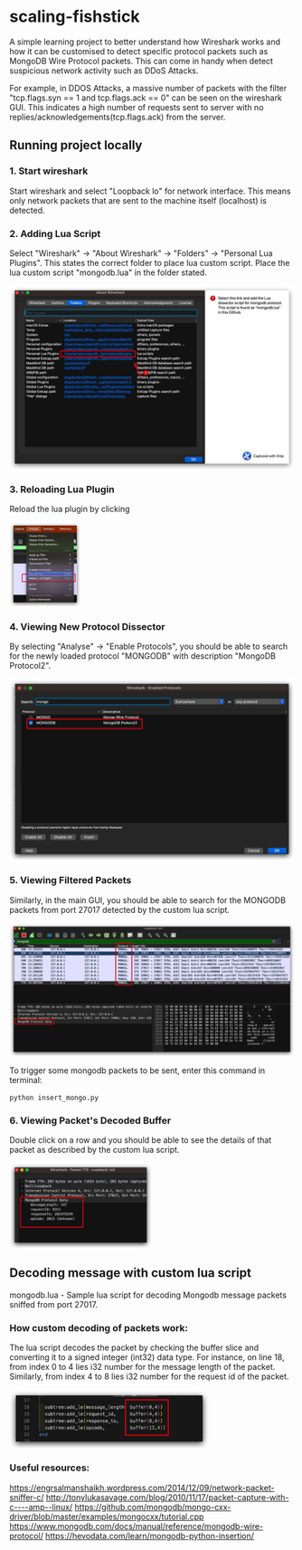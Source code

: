 # scaling-fishstick

A simple learning project to better understand how Wireshark works and how it can be customised to detect specific protocol packets such as MongoDB Wire Protocol packets. This can come in handy when detect suspicious network activity such as DDoS Attacks. 

For example, in DDOS Attacks, a massive number of packets with the filter "tcp.flags.syn == 1 and tcp.flags.ack == 0" can be seen on the wireshark GUI. This indicates a high number of requests sent to server with no replies/acknowledgements(tcp.flags.ack) from the server.

## Running project locally

### 1. Start wireshark
Start wireshark and select "Loopback lo" for network interface. This means only network packets that are sent to the machine itself (localhost) is detected.

### 2. Adding Lua Script
Select "Wireshark" -> "About Wireshark" -> "Folders" -> "Personal Lua Plugins". This states the correct folder to place lua custom script. Place the lua custom script "mongodb.lua" in the folder stated.  

![alt text](https://github.com/cyberbeam524/scaling-fishstick/blob/main/images/lua_scripts_folder.jpg)

### 3. Reloading Lua Plugin
Reload the lua plugin by clicking

<img src="./images/reload_plugin.jpg" style="width:25%">

### 4. Viewing New Protocol Dissector
By selecting "Analyse" -> "Enable Protocols", you should be able to search for the newly loaded protocol "MONGODB" with description "MongoDB Protocol2".

![alt text](https://github.com/cyberbeam524/scaling-fishstick/blob/main/images/enable_protocols.jpg)

### 5. Viewing Filtered Packets
Similarly, in the main GUI, you should be able to search for the MONGODB packets from port 27017 detected by the custom lua script.

![alt text](https://github.com/cyberbeam524/scaling-fishstick/blob/main/images/mongodb_packets.jpg)

To trigger some mongodb packets to be sent, enter this command in terminal:
```
python insert_mongo.py
```

### 6. Viewing Packet's Decoded Buffer
Double click on a row and you should be able to see the details of that packet as described by the custom lua script.

<img src="./images/detailed_packets.jpg" style="width:50%">


## Decoding message with custom lua script

mongodb.lua - Sample lua script for decoding Mongodb message packets sniffed from port 27017.

### How custom decoding of packets work: 

The lua script decodes the packet by checking the buffer slice and converting it to a signed integer (int32) data type. For instance, on line 18, from index 0 to 4 lies i32 number for the message length of the packet. Similarly, from index 4 to 8 lies i32 number for the request id of the packet.

<img src="./images/buffer_reading.jpg" style="width:70%">

### Useful resources:
https://engrsalmanshaikh.wordpress.com/2014/12/09/network-packet-sniffer-c/
http://tonylukasavage.com/blog/2010/11/17/packet-capture-with-c----amp--linux/
https://github.com/mongodb/mongo-cxx-driver/blob/master/examples/mongocxx/tutorial.cpp
https://www.mongodb.com/docs/manual/reference/mongodb-wire-protocol/
https://hevodata.com/learn/mongodb-python-insertion/
